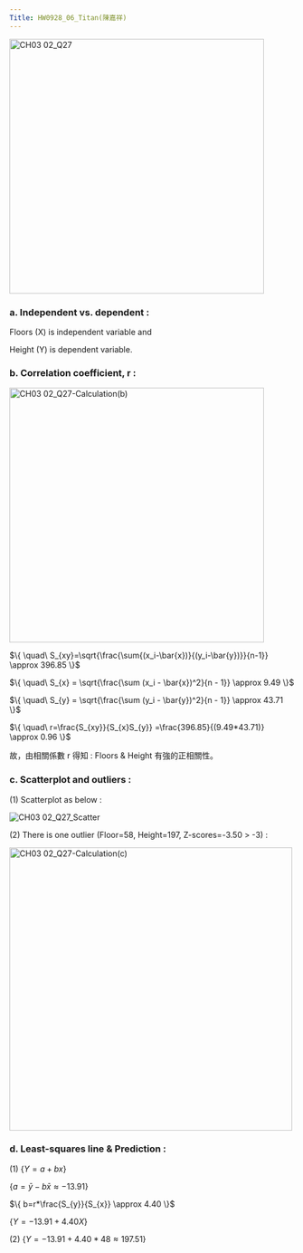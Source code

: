 ```yaml
---
Title: HW0928_06_Titan(陳嘉祥)
---
```


<img width="450" alt="CH03 02_Q27" src="https://github.com/user-attachments/assets/88400fc4-2a02-4ae1-b978-d7efbfc8fd01">

### a. Independent vs. dependent : 

Floors (X) is independent variable and 

Height (Y) is dependent variable.

### b. Correlation coefficient, r : 

<img width="450" alt="CH03 02_Q27-Calculation(b)" src="https://github.com/user-attachments/assets/8a118c2c-5e69-4114-87a8-01e5dd24e165">


$\{ \quad\ S_{xy}=\sqrt{\frac{\sum{(x_i-\bar{x})}{(y_i-\bar{y})}}{n-1}}
\approx 396.85
\}$

$\{ \quad\ S_{x} = \sqrt{\frac{\sum (x_i - \bar{x})^2}{n - 1}}
\approx 9.49
\}$

$\{ \quad\ S_{y} = \sqrt{\frac{\sum (y_i - \bar{y})^2}{n - 1}}
\approx 43.71
\}$

$\{
\quad\ r=\frac{S_{xy}}{S_{x}S_{y}}
=\frac{396.85}{(9.49*43.71)} 
\approx 0.96
\}$

故，由相關係數 r 得知 : Floors & Height 有強的正相關性。

### c. Scatterplot and outliers :
(1) Scatterplot as below :  

![CH03 02_Q27_Scatter](https://github.com/user-attachments/assets/73c78a1f-1da6-45f2-932f-81676ac2805c)

(2) There is one outlier (Floor=58, Height=197, Z-scores=-3.50 > -3) : 

<img width="500" alt="CH03 02_Q27-Calculation(c)" src="https://github.com/user-attachments/assets/ed76552c-0aee-45a5-8d57-1275f919f6a0">


### d. Least-squares line & Prediction :
(1) 
$\{ Y=a+bx
\}$ 

$\{ 
a=\bar{y}-b\bar{x}
\approx -13.91
\}$

$\{ 
b=r*\frac{S_{y}}{S_{x}}
\approx 4.40
\}$

$\{ 
Y = -13.91 + 4.40X 
\}$

(2) 
$\{ 
Y = -13.91 + 4.40 * 48 
\approx 197.51
\}$
